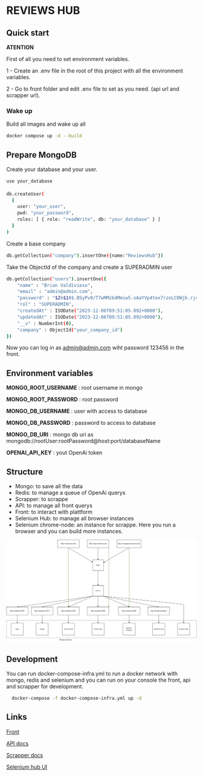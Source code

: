 # REVIEWS HUB

## Quick start

__ATENTION__

First of all you need to set environment variables.

1 - Create an .env file in the root of this project with all the environment variables.

2 - Go to front folder and edit .env file to set as you need. (api url and scrapper url).

### Wake up

Build all images and wake up all

```bash
docker compose up -d --build
```

## Prepare MongoDB

Create your database and your user.
```bash
use your_database

db.createUser(
  {
    user: "your_user",
    pwd: "your_password",
    roles: [ { role: "readWrite", db: "your_database" } ]
  }
)
```

Create a base company
```bash
db.getCollection("company").insertOne({name:"ReviewsHub"})
```

Take the ObjectId of the company and create a SUPERADMIN user
```bash
db.getCollection("users").insertOne({
    "name" : "Brian Valdivieso",
    "email" : "admin@admin.com",
    "password" : "$2b$10$.BSyPv0/T7wMMzb4Mmiw5.oAaYVp4tex7rzoLCOWjb.rj4183pKA2",
    "rol" : "SUPERADMIN",
    "createdAt" : ISODate("2023-12-06T09:51:05.092+0000"),
    "updatedAt" : ISODate("2023-12-06T09:51:05.092+0000"),
    "__v" : NumberInt(0),
    "company" : ObjectId("your_company_id")
})

```

Now you can log in as admin@admin.com wiht password 123456 in the front.

## Environment variables
__MONGO_ROOT_USERNAME__ : root username in mongo

__MONGO_ROOT_PASSWORD__ : root password

__MONGO_DB_USERNAME__ : user with access to database


__MONGO_DB_PASSWORD__ : password to access to database

__MONGO_DB_URI__ : mongo db uri as mongodb://rootUser:rootPassword@host:port/databaseName

__OPENAI_API_KEY__ : yout OpenAi token

## Structure
- Mongo: to save all the data
- Redis: to manage a queue of OpenAi querys
- Scrapper: to scrappe
- API: to manage all front querys
- Front: to interact with plattform
- Selenium Hub: to manage all browser instances
- Selenium chrome-node: an instance for scrappe. Here you run a browser and you can build more instances.

![schema](infra.png)

## Development
You can run docker-compose-infra.yml to run a docker network with mongo, redis and selenium and you can run on your console the front, api and scrapper for development.

```bash
  docker-compose -f docker-compose-infra.yml up -d
```

## Links
[Front](http://localhost:3000/)

[API docs](http://localhost:4000/api)

[Scrapper docs](http://localhost:5000/docs)

[Selenium hub UI](http://localhost:4444/ui)